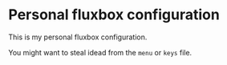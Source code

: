 # Personal fluxbox configuration #

This is my personal fluxbox configuration.

You might want to steal idead from the `menu` or `keys` file.
